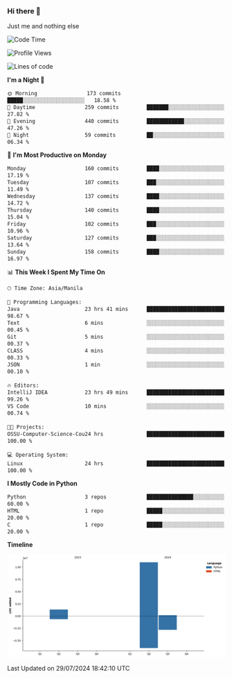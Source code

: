 ### Hi there 👋

Just me and nothing else


<!--START_SECTION:waka-->
![Code Time](http://img.shields.io/badge/Code%20Time-546%20hrs%2048%20mins-blue)

![Profile Views](http://img.shields.io/badge/Profile%20Views-7-blue)

![Lines of code](https://img.shields.io/badge/From%20Hello%20World%20I%27ve%20Written-12.5%20million%20lines%20of%20code-blue)

**I'm a Night 🦉** 

```text
🌞 Morning                173 commits         █████░░░░░░░░░░░░░░░░░░░░   18.58 % 
🌆 Daytime                259 commits         ███████░░░░░░░░░░░░░░░░░░   27.82 % 
🌃 Evening                440 commits         ████████████░░░░░░░░░░░░░   47.26 % 
🌙 Night                  59 commits          ██░░░░░░░░░░░░░░░░░░░░░░░   06.34 % 
```
📅 **I'm Most Productive on Monday** 

```text
Monday                   160 commits         ████░░░░░░░░░░░░░░░░░░░░░   17.19 % 
Tuesday                  107 commits         ███░░░░░░░░░░░░░░░░░░░░░░   11.49 % 
Wednesday                137 commits         ████░░░░░░░░░░░░░░░░░░░░░   14.72 % 
Thursday                 140 commits         ████░░░░░░░░░░░░░░░░░░░░░   15.04 % 
Friday                   102 commits         ███░░░░░░░░░░░░░░░░░░░░░░   10.96 % 
Saturday                 127 commits         ███░░░░░░░░░░░░░░░░░░░░░░   13.64 % 
Sunday                   158 commits         ████░░░░░░░░░░░░░░░░░░░░░   16.97 % 
```


📊 **This Week I Spent My Time On** 

```text
🕑︎ Time Zone: Asia/Manila

💬 Programming Languages: 
Java                     23 hrs 41 mins      █████████████████████████   98.67 % 
Text                     6 mins              ░░░░░░░░░░░░░░░░░░░░░░░░░   00.45 % 
Git                      5 mins              ░░░░░░░░░░░░░░░░░░░░░░░░░   00.37 % 
CLASS                    4 mins              ░░░░░░░░░░░░░░░░░░░░░░░░░   00.33 % 
JSON                     1 min               ░░░░░░░░░░░░░░░░░░░░░░░░░   00.10 % 

🔥 Editors: 
IntelliJ IDEA            23 hrs 49 mins      █████████████████████████   99.26 % 
VS Code                  10 mins             ░░░░░░░░░░░░░░░░░░░░░░░░░   00.74 % 

🐱‍💻 Projects: 
OSSU-Computer-Science-Cou24 hrs              █████████████████████████   100.00 % 

💻 Operating System: 
Linux                    24 hrs              █████████████████████████   100.00 % 
```

**I Mostly Code in Python** 

```text
Python                   3 repos             ███████████████░░░░░░░░░░   60.00 % 
HTML                     1 repo              █████░░░░░░░░░░░░░░░░░░░░   20.00 % 
C                        1 repo              █████░░░░░░░░░░░░░░░░░░░░   20.00 % 
```



**Timeline**

![Lines of Code chart](https://raw.githubusercontent.com/brutist/brutist/main/assets/bar_graph.png)


 Last Updated on 29/07/2024 18:42:10 UTC
<!--END_SECTION:waka-->
